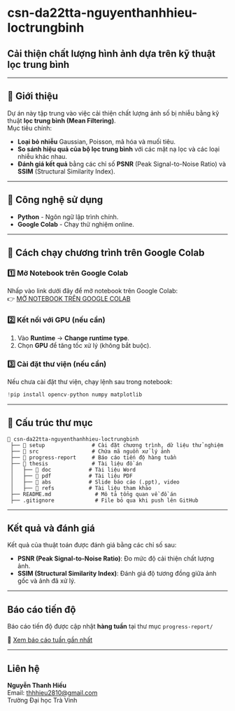 # csn-da22tta-nguyenthanhhieu-loctrungbinh

## Cải thiện chất lượng hình ảnh dựa trên kỹ thuật lọc trung bình

---

## 🔹 Giới thiệu
Dự án này tập trung vào việc cải thiện chất lượng ảnh số bị nhiễu bằng kỹ thuật **lọc trung bình (Mean Filtering)**.  
Mục tiêu chính:
-  **Loại bỏ nhiễu** Gaussian, Poisson, mã hóa và muối tiêu.
-  **So sánh hiệu quả của bộ lọc trung bình** với các mặt nạ lọc và các loại nhiễu khác nhau.
-  **Đánh giá kết quả** bằng các chỉ số **PSNR** (Peak Signal-to-Noise Ratio) và **SSIM** (Structural Similarity Index).

---

## 🔹 Công nghệ sử dụng
-  **Python** - Ngôn ngữ lập trình chính.
-  **Google Colab** - Chạy thử nghiệm online.

---

## 🚀 Cách chạy chương trình trên Google Colab

### **1️⃣ Mở Notebook trên Google Colab**
Nhấp vào link dưới đây để mở notebook trên Google Colab:  
👉 [MỞ NOTEBOOK TRÊN GOOGLE COLAB](https://colab.research.google.com/github/ThanhHieu2810/csn-da22tta-nguyenthanhhieu-loctrungbinh//blob/main/src/CSN_LOCTRUNGBINH.ipynb)

### **2️⃣ Kết nối với GPU (nếu cần)**
1. Vào **Runtime** → **Change runtime type**.
2. Chọn **GPU** để tăng tốc xử lý (không bắt buộc).

### **3️⃣ Cài đặt thư viện (nếu cần)**
Nếu chưa cài đặt thư viện, chạy lệnh sau trong notebook:
```python
!pip install opencv-python numpy matplotlib

```

---

## 📂 Cấu trúc thư mục
```
👤 csn-da22tta-nguyenthanhhieu-loctrungbinh
 ├── 📂 setup               # Cài đặt chương trình, dữ liệu thử nghiệm
 ├── 📂 src                 # Chứa mã nguồn xử lý ảnh
 ├── 📂 progress-report     # Báo cáo tiến độ hàng tuần
 ├── 📂 thesis              # Tài liệu đồ án
 │   ├── 📂 doc            # Tài liệu Word
 │   ├── 📂 pdf            # Tài liệu PDF
 │   ├── 📂 abs            # Slide báo cáo (.ppt), video
 │   ├── 📂 refs           # Tài liệu tham khảo
 ├── README.md              # Mô tả tổng quan về đồ án
 ├── .gitignore             # File bỏ qua khi push lên GitHub
```

---

## Kết quả và đánh giá
Kết quả của thuật toán được đánh giá bằng các chỉ số sau:
- **PSNR (Peak Signal-to-Noise Ratio)**: Đo mức độ cải thiện chất lượng ảnh.
- **SSIM (Structural Similarity Index)**: Đánh giá độ tương đồng giữa ảnh gốc và ảnh đã xử lý.

---

##  Báo cáo tiến độ
 Báo cáo tiến độ được cập nhật **hàng tuần** tại thư mục `progress-report/`

🔗 [Xem báo cáo tuần gần nhất](progress-report/)

---

##  Liên hệ
 **Nguyễn Thanh Hiếu**  
 Email: thhhieu2810@gmail.com  
 Trường Đại học Trà Vinh  

